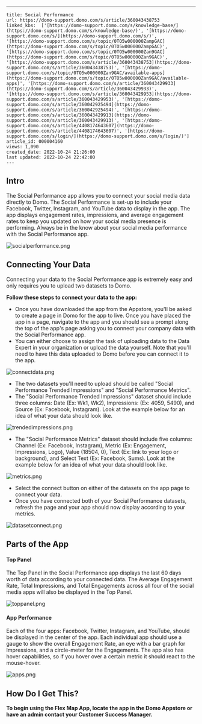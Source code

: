 ---
    title: Social Performance
    url: https://domo-support.domo.com/s/article/360043438753
    linked_kbs:  ['[https://domo-support.domo.com/s/knowledge-base/](https://domo-support.domo.com/s/knowledge-base/)', '[https://domo-support.domo.com/s/](https://domo-support.domo.com/s/)', '[https://domo-support.domo.com/s/topic/0TO5w000000ZampGAC](https://domo-support.domo.com/s/topic/0TO5w000000ZampGAC)', '[https://domo-support.domo.com/s/topic/0TO5w000000Zan9GAC](https://domo-support.domo.com/s/topic/0TO5w000000Zan9GAC)', '[https://domo-support.domo.com/s/article/360043438753](https://domo-support.domo.com/s/article/360043438753)', '[https://domo-support.domo.com/s/topic/0TO5w000000Zan9GAC/available-apps](https://domo-support.domo.com/s/topic/0TO5w000000Zan9GAC/available-apps)', '[https://domo-support.domo.com/s/article/360043429933](https://domo-support.domo.com/s/article/360043429933)', '[https://domo-support.domo.com/s/article/360043429953](https://domo-support.domo.com/s/article/360043429953)', '[https://domo-support.domo.com/s/article/360042925494](https://domo-support.domo.com/s/article/360042925494)', '[https://domo-support.domo.com/s/article/360043429913](https://domo-support.domo.com/s/article/360043429913)', '[https://domo-support.domo.com/s/article/4408174643607](https://domo-support.domo.com/s/article/4408174643607)', '[https://domo-support.domo.com/s/login/](https://domo-support.domo.com/s/login/)']
    article_id: 000004160
    views: 1,090
    created_date: 2022-10-24 21:26:00
    last updated: 2022-10-24 22:42:00
    ---



Intro
-----


The Social Performance app allows you to connect your social media data directly to Domo. The Social Performance is set-up to include your Facebook, Twitter, Instagram, and YouTube data to display in the app. The app displays engagement rates, impressions, and average engagement rates to keep you updated on how your social media presence is performing. Always be in the know about your social media performance with the Social Performance app. 


![socialperformance.png](socialperformance.png)


Connecting Your Data
--------------------


Connecting your data to the Social Performance app is extremely easy and only requires you to upload two datasets to Domo.


**Follow these steps to connect your data to the app:**


* Once you have downloaded the app from the Appstore, you'll be asked to create a page in Domo for the app to live. Once you have placed the app in a page, navigate to the app and you should see a prompt along the top of the app's page asking you to connect your company data with the Social Performance app.
* You can either choose to assign the task of uploading data to the Data Expert in your organization or upload the data yourself. Note that you'll need to have this data uploaded to Domo before you can connect it to the app.


![connectdata.png](connectdata.png)


* The two datasets you'll need to upload should be called "Social Performance Trended Impressions" and "Social Performance Metrics".
* The "Social Performance Trended Impressions" dataset should include three columns: Date (Ex: Wk1, Wk2), Impressions: (Ex: 4059, 5490), and Source (Ex: Facebook, Instagram). Look at the example below for an idea of what your data should look like.


![trendedimpressions.png](trendedimpressions.png)


* The "Social Performance Metrics" dataset should include five columns: Channel (Ex: Facebook, Instagram), Metric (Ex: Engagement, Impressions, Logo), Value (18504, 0), Text (Ex: link to your logo or background), and Select Text (Ex: Facebook, Sums). Look at the example below for an idea of what your data should look like.


![metrics.png](metrics.png)


* Select the connect button on either of the datasets on the app page to connect your data.
* Once you have connected both of your Social Performance datasets, refresh the page and your app should now display according to your metrics.


![datasetconnect.png](datasetconnect.png)


Parts of the App
----------------


#### Top Panel


The Top Panel in the Social Performance app displays the last 60 days worth of data according to your connected data. The Average Engagement Rate, Total Impressions, and Total Engagements across all four of the social media apps will also be displayed in the Top Panel. 


![toppanel.png](toppanel.png)


#### App Performance


Each of the four apps: Facebook, Twitter, Instagram, and YouTube, should be displayed in the center of the app. Each individual app should use a gauge to show the overall Engagement Rate, an eye with a bar graph for Impressions, and a circle-meter for the Engagements. The app also has hover capabilities, so if you hover over a certain metric it should react to the mouse-hover. 


![apps.png](apps.png)


How Do I Get This?
------------------


**To begin using the Flex Map App, locate the app in the Domo Appstore or have an admin contact your Customer Success Manager.**


 


 


 


 


 


 

